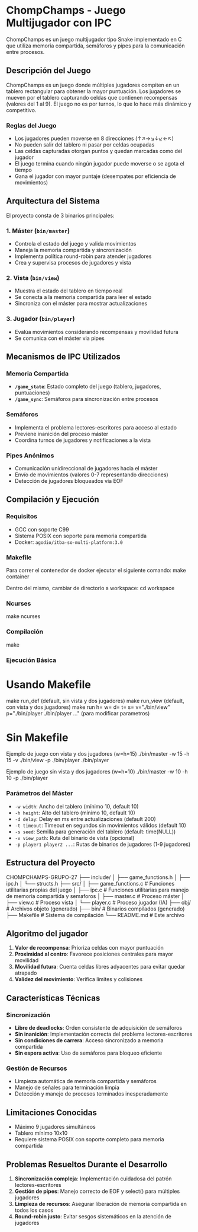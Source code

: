 # ChompChamps - Juego Multijugador con IPC

ChompChamps es un juego multijugador tipo Snake implementado en C que utiliza memoria compartida, semáforos y pipes para la comunicación entre procesos.

## Descripción del Juego

ChompChamps es un juego donde múltiples jugadores compiten en un tablero rectangular para obtener la mayor puntuación. Los jugadores se mueven por el tablero capturando celdas que contienen recompensas (valores del 1 al 9). El juego no es por turnos, lo que lo hace más dinámico y competitivo.

### Reglas del Juego

- Los jugadores pueden moverse en 8 direcciones (↑↗→↘↓↙←↖)
- No pueden salir del tablero ni pasar por celdas ocupadas
- Las celdas capturadas otorgan puntos y quedan marcadas como del jugador
- El juego termina cuando ningún jugador puede moverse o se agota el tiempo
- Gana el jugador con mayor puntaje (desempates por eficiencia de movimientos)

## Arquitectura del Sistema

El proyecto consta de 3 binarios principales:

### 1. Máster (`bin/master`)
- Controla el estado del juego y valida movimientos
- Maneja la memoria compartida y sincronización
- Implementa política round-robin para atender jugadores
- Crea y supervisa procesos de jugadores y vista

### 2. Vista (`bin/view`)
- Muestra el estado del tablero en tiempo real
- Se conecta a la memoria compartida para leer el estado
- Sincroniza con el máster para mostrar actualizaciones

### 3. Jugador (`bin/player`)
- Evalúa movimientos considerando recompensas y movilidad futura
- Se comunica con el máster via pipes

## Mecanismos de IPC Utilizados

### Memoria Compartida
- **`/game_state`**: Estado completo del juego (tablero, jugadores, puntuaciones)
- **`/game_sync`**: Semáforos para sincronización entre procesos

### Semáforos
- Implementa el problema lectores-escritores para acceso al estado
- Previene inanición del proceso máster
- Coordina turnos de jugadores y notificaciones a la vista

### Pipes Anónimos
- Comunicación unidireccional de jugadores hacia el máster
- Envío de movimientos (valores 0-7 representando direcciones)
- Detección de jugadores bloqueados via EOF

## Compilación y Ejecución

### Requisitos
- GCC con soporte C99
- Sistema POSIX con soporte para memoria compartida
- Docker: `agodio/itba-so-multi-platform:3.0`

### Makefile
Para correr el contenedor de docker ejecutar el siguiente comando:
make container

Dentro del mismo, cambiar de directorio a workspace:
cd workspace

### Ncurses
make ncurses

### Compilación
make

### Ejecución Básica

# Usando Makefile
make run_def (default, sin vista y dos jugadores)
make run_view (default, con vista y dos jugadores)
make run h=<NUM> w=<NUM> d=<NUM> t=<NUM> s=<NUM> v="./bin/view" p="./bin/player ./bin/player ..." (para modificar parametros)

# Sin Makefile
Ejemplo de juego con vista y dos jugadores (w=h=15)
./bin/master -w 15 -h 15 -v ./bin/view -p ./bin/player ./bin/player

Ejemplo de juego sin vista y dos jugadores (w=h=10)
./bin/master -w 10 -h 10 -p ./bin/player

### Parámetros del Máster
- `-w width`: Ancho del tablero (mínimo 10, default 10)
- `-h height`: Alto del tablero (mínimo 10, default 10)
- `-d delay`: Delay en ms entre actualizaciones (default 200)
- `-t timeout`: Timeout en segundos sin movimientos válidos (default 10)
- `-s seed`: Semilla para generación del tablero (default: time(NULL))
- `-v view_path`: Ruta del binario de vista (opcional)
- `-p player1 player2 ...`: Rutas de binarios de jugadores (1-9 jugadores)

## Estructura del Proyecto
CHOMPCHAMPS-GRUPO-27
├── include/
│   ├── game_functions.h
│   ├── ipc.h
│   └── structs.h
├── src/
│   ├── game_functions.c    # Funciones utilitarias propias del juego
│   ├── ipc.c               # Funciones utilitarias para manejo de memoria compartida y semaforos
│   ├── master.c            # Proceso máster
│   ├── view.c              # Proceso vista
│   └── player.c            # Proceso jugador (IA)
├── obj/                    # Archivos objeto (generado)
├── bin/                    # Binarios compilados (generado)
├── Makefile               # Sistema de compilación
└── README.md              # Este archivo

## Algoritmo del jugador

1. **Valor de recompensa**: Prioriza celdas con mayor puntuación
2. **Proximidad al centro**: Favorece posiciones centrales para mayor movilidad
3. **Movilidad futura**: Cuenta celdas libres adyacentes para evitar quedar atrapado
4. **Validez del movimiento**: Verifica límites y colisiones

## Características Técnicas

### Sincronización
- **Libre de deadlocks**: Orden consistente de adquisición de semáforos
- **Sin inanición**: Implementación correcta del problema lectores-escritores
- **Sin condiciones de carrera**: Acceso sincronizado a memoria compartida
- **Sin espera activa**: Uso de semáforos para bloqueo eficiente

### Gestión de Recursos
- Limpieza automática de memoria compartida y semáforos
- Manejo de señales para terminación limpia
- Detección y manejo de procesos terminados inesperadamente

## Limitaciones Conocidas

- Máximo 9 jugadores simultáneos
- Tablero mínimo 10x10
- Requiere sistema POSIX con soporte completo para memoria compartida

## Problemas Resueltos Durante el Desarrollo

1. **Sincronización compleja**: Implementación cuidadosa del patrón lectores-escritores
2. **Gestión de pipes**: Manejo correcto de EOF y select() para múltiples jugadores
3. **Limpieza de recursos**: Asegurar liberación de memoria compartida en todos los casos
4. **Round-robin justo**: Evitar sesgos sistemáticos en la atención de jugadores
